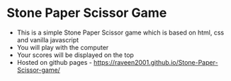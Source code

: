 # Stone Paper Scissor Game

- This is a simple Stone Paper Scissor game which is based on html, css and vanilla javascript
- You will play with the computer
- Your scores will be displayed on the top
- Hosted on github pages - https://raveen2001.github.io/Stone-Paper-Scissor-game/
